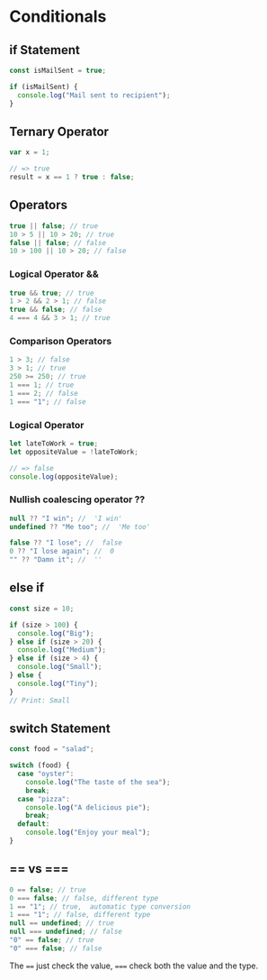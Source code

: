 # Conditionals

## if Statement

```javascript
const isMailSent = true;

if (isMailSent) {
  console.log("Mail sent to recipient");
}
```

## Ternary Operator

```javascript
var x = 1;

// => true
result = x == 1 ? true : false;
```

## Operators

```javascript
true || false; // true
10 > 5 || 10 > 20; // true
false || false; // false
10 > 100 || 10 > 20; // false
```

### Logical Operator &&

```javascript
true && true; // true
1 > 2 && 2 > 1; // false
true && false; // false
4 === 4 && 3 > 1; // true
```

### Comparison Operators

```javascript
1 > 3; // false
3 > 1; // true
250 >= 250; // true
1 === 1; // true
1 === 2; // false
1 === "1"; // false
```

### Logical Operator

```javascript
let lateToWork = true;
let oppositeValue = !lateToWork;

// => false
console.log(oppositeValue);
```

### Nullish coalescing operator ??

```javascript
null ?? "I win"; //  'I win'
undefined ?? "Me too"; //  'Me too'

false ?? "I lose"; //  false
0 ?? "I lose again"; //  0
"" ?? "Damn it"; //  ''
```

## else if

```javascript
const size = 10;

if (size > 100) {
  console.log("Big");
} else if (size > 20) {
  console.log("Medium");
} else if (size > 4) {
  console.log("Small");
} else {
  console.log("Tiny");
}
// Print: Small
```

## switch Statement

```javascript
const food = "salad";

switch (food) {
  case "oyster":
    console.log("The taste of the sea");
    break;
  case "pizza":
    console.log("A delicious pie");
    break;
  default:
    console.log("Enjoy your meal");
}
```

## == vs ===

```javascript
0 == false; // true
0 === false; // false, different type
1 == "1"; // true,  automatic type conversion
1 === "1"; // false, different type
null == undefined; // true
null === undefined; // false
"0" == false; // true
"0" === false; // false
```

The `==` just check the value, `===` check both the value and the type.
